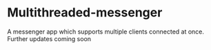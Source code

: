 # Multithreaded-messenger


A messenger app which supports multiple clients connected at once. Further updates coming soon
